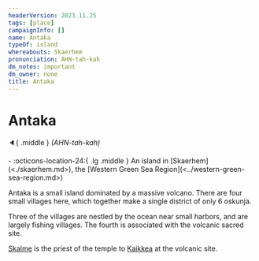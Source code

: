 ```yaml
---
headerVersion: 2023.11.25
tags: [place]
campaignInfo: []
name: Antaka
typeOf: island
whereabouts: Skaerhem
pronunciation: AHN-tah-kah
dm_notes: important
dm_owner: none
title: Antaka
---
```

# Antaka
:speaker:{ .middle } *(AHN-tah-kah)*  
<div class="grid cards ext-narrow-margin ext-one-column" markdown>
-    :octicons-location-24:{ .lg .middle } An island in [Skaerhem](<./skaerhem.md>), the [Western Green Sea Region](<../western-green-sea-region.md>)  
</div>


Antaka is a small island dominated by a massive volcano. There are four small villages here, which together make a single district of only 6 oskunja. 

Three of the villages are nestled by the ocean near small harbors, and are largely fishing villages. The fourth is associated with the volcanic sacred site.

[Skalme](<../../../people/skaer/skalme.md>) is the priest of the temple to [Kaikkea](<../../../cosmology/gods/incorporeal-gods/kaikkea.md>) at the volcanic site.
